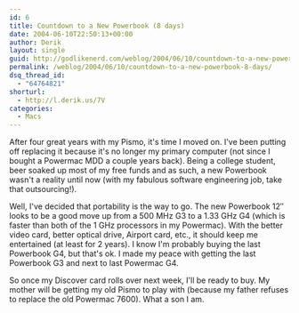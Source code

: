 ```yaml
---
id: 6
title: Countdown to a New Powerbook (8 days)
date: 2004-06-10T22:50:13+00:00
author: Derik
layout: single
guid: http://godlikenerd.com/weblog/2004/06/10/countdown-to-a-new-powerbook-8-days/
permalink: /weblog/2004/06/10/countdown-to-a-new-powerbook-8-days/
dsq_thread_id:
  - "64764821"
shorturl:
  - http://l.derik.us/7V
categories:
  - Macs
---
```

After four great years with my Pismo, it's time I moved on. I've been putting off replacing it because it's no longer my primary computer (not since I bought a Powermac MDD a couple years back). Being a college student, beer soaked up most of my free funds and as such, a new Powerbook wasn't a reality until now (with my fabulous software engineering job, take that outsourcing!).

Well, I've decided that portability is the way to go. The new Powerbook 12&#8243; looks to be a good move up from a 500 MHz G3 to a 1.33 GHz G4 (which is faster than both of the 1 GHz processors in my Powermac). With the better video card, better optical drive, Airport card, etc., it should keep me entertained (at least for 2 years). I know I'm probably buying the last Powerbook G4, but that's ok. I made my peace with getting the last Powerbook G3 and next to last Powermac G4.

So once my Discover card rolls over next week, I'll be ready to buy. My mother will be getting my old Pismo to play with (because my father refuses to replace the old Powermac 7600). What a son I am.